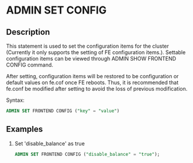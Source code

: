# ADMIN SET CONFIG

## Description

This statement is used to set the configuration items for the cluster (Currently it only supports the setting of FE configuration items.). Settable configuration items can be viewed through ADMIN SHOW FRONTEND CONFIG command.

After setting, configuration items will be restored to be configuration or default values on fe.cof once FE reboots. Thus, it is recommended that fe.conf be modified after setting to avoid the loss of previous modification.

Syntax:

```sql
ADMIN SET FRONTEND CONFIG ("key" = "value")
```

## Examples

1. Set 'disable_balance' as true

    ```sql
    ADMIN SET FRONTEND CONFIG ("disable_balance" = "true");
    ```
